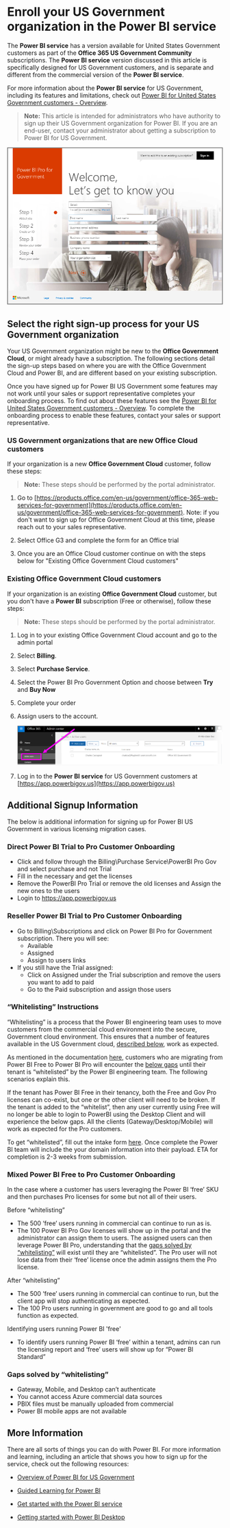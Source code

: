 ﻿<properties
   pageTitle="Sign Up for Power BI for United States Government customers"
   description="For U.S. Government customers, learn how to sign up your US Government organization for the Power BI US Government service"
   services="powerbi"
   documentationCenter=""
   authors="davidiseminger"
   manager="mblythe"
   backup=""
   editor=""
   tags=""
   qualityFocus="no"
   qualityDate=""/>

<tags
   ms.service="powerbi"
   ms.devlang="NA"
   ms.topic="article"
   ms.tgt_pltfrm="NA"
   ms.workload="powerbi"
   ms.date="04/20/2017"
   ms.author="davidi"/>

# Enroll your US Government organization in the Power BI service

The **Power BI service** has a version available for United States Government customers as part of the **Office 365 US Government Community** subscriptions. The **Power BI service** version discussed in this article is specifically designed for US Government customers, and is separate and different from the commercial version of the **Power BI service**.

For more information about the **Power BI service** for US Government, including its features and limitations, check out [Power BI for United States Government customers - Overview](powerbi-service-govus-overview.md).

> **Note:** This article is intended for administrators who have authority to sign up their US Government organization for Power BI. If you are an end-user, contact your administrator about getting a subscription to Power BI for US Government.

![](media/powerbi-service-govus-signup/service_govus_signup_1.png)

## Select the right sign-up process for your US Government organization

Your US Government organization might be new to the **Office Government Cloud**, or might already have a subscription. The following sections detail the sign-up steps based on where you are with the Office Government Cloud and Power BI, and are different based on your existing subscription.

Once you have signed up for Power BI US Government some features may not work until your sales or support representative completes your onboarding process. To find out about these features see the [Power BI for United States Government customers - Overview](powerbi-service-govus-overview.md). To complete the onboarding process to enable these features, contact your sales or support representative.


### US Government organizations that are new Office Cloud customers

If your organization is a new **Office Government Cloud** customer, follow these steps:

> **Note:** These steps should be performed by the portal administrator.

1.  Go to [https://products.office.com/en-us/government/office-365-web-services-for-government](https://products.office.com/en-us/government/office-365-web-services-for-government). Note: if you don't want to sign up for Office Government Cloud at this time, please reach out to your sales representative.

2.  Select Office G3 and complete the form for an Office trial

3.  Once you are an Office Cloud customer continue on with the steps below for "Existing Office Government Cloud customers"

### Existing Office Government Cloud customers

If your organization is an existing **Office Government Cloud** customer, but you don't have a **Power BI** subscription (Free or otherwise), follow these steps:

> **Note:** These steps should be performed by the portal administrator.

1.  Log in to your existing Office Government Cloud account and go to the admin portal

2.  Select **Billing**.

3.  Select **Purchase Service**.

4.  Select the Power BI Pro Government Option and choose between **Try** and **Buy Now**

5.  Complete your order

6.  Assign users to the account.

    ![](media/powerbi-service-govus-signup/service_govus_signup_5.png)

7. Log in to the **Power BI service** for US Government customers at [https://app.powerbigov.us](https://app.powerbigov.us)

## Additional Signup Information
The below is additional information for signing up for Power BI US Government in various licensing migration cases.

### Direct Power BI Trial to Pro Customer Onboarding
-  Click and follow through the Billing\Purchase Service\PowerBI Pro Gov and select purchase and not Trial
-  Fill in the necessary and get the licenses
-  Remove the PowerBI Pro Trial or remove the old licenses and Assign the new ones to the users
-  Login to https://app.powerbigov.us

### Reseller Power BI Trial to Pro Customer Onboarding
-  Go to Billing\Subscriptions and click on Power BI Pro for Government subscription. There you will see:
   -  Available
   -  Assigned
   -  Assign to users links
-  If you still have the Trial assigned:
   -  Click on Assigned under the Trial subscription and remove the users you want to add to paid
   -  Go to the Paid subscription and assign those users

### “Whitelisting” Instructions
“Whitelisting” is a process that the Power BI engineering team uses to move customers from the commercial cloud environment into the secure, Government cloud environment. This ensures that a number of features available in the US Government cloud, [described below](#gaps-solved-by-whitelisting), work as expected.

As mentioned in the documentation [here](powerbi-service-govus-overview.md), customers who are migrating from Power BI Free to Power BI Pro will encounter the [below gaps](#gaps-solved-by-whitelisting) until their tenant is “whitelisted” by the Power BI engineering team. The following scenarios explain this.

If the tenant has Power BI Free in their tenancy, both the Free and Gov Pro licenses can co-exist, but one or the other client will need to be broken. If the tenant is added to the “whitelist”, then any user currently using Free will no longer be able to login to PowerBI using the Desktop Client and will experience the below gaps. All the clients (Gateway/Desktop/Mobile) will work as expected for the Pro customers.

To get “whitelisted”, fill out the intake form [here](http://www.surveygizmo.com/s3/3289410/ca030551f535). Once complete the Power BI team will include the your domain information into their payload. ETA for completion is 2-3 weeks from submission.

### Mixed Power BI Free to Pro Customer Onboarding
In the case where a customer has users leveraging the Power BI ‘free’ SKU and then purchases Pro licenses for some but not all of their users.

Before “whitelisting”
-  The 500 ‘free’ users running in commercial can continue to run as is.
-  The 100 Power BI Pro Gov licenses will show up in the portal and the administrator can assign them to users. The assigned users can then leverage Power BI Pro, understanding that the [gaps solved by “whitelisting”](#gaps-solved-by-whitelisting) will exist until they are “whitelisted”. The Pro user will not lose data from their ‘free’ license once the admin assigns them the Pro license.

After “whitelisting”
-  The 500 ‘free’ users running in commercial can continue to run, but the client app will stop authenticating as expected.
-  The 100 Pro users running in government are good to go and all tools function as expected.

Identifying users running Power BI 'free'
-  To identify users running Power BI ‘free’ within a tenant, admins can run the licensing report and ‘free’ users will show up for “Power BI Standard”

### Gaps solved by “whitelisting”
-  Gateway, Mobile, and Desktop can’t authenticate
-  You cannot access Azure commercial data sources
-  PBIX files must be manually uploaded from commercial
-  Power BI mobile apps are not available


## More Information

﻿There are all sorts of things you can do with Power BI. For more information and learning, including an article that shows you how to sign up for the service, check out the following resources:

-   [Overview of Power BI for US Government](powerbi-service-govus-overview.md)

-   [Guided Learning for Power BI](powerbi-learning-0-0-what-is-power-bi/.md)

-   [Get started with the Power BI service](powerbi-service-get-started.md)

-   [Getting started with Power BI Desktop](powerbi-desktop-getting-started.md)
